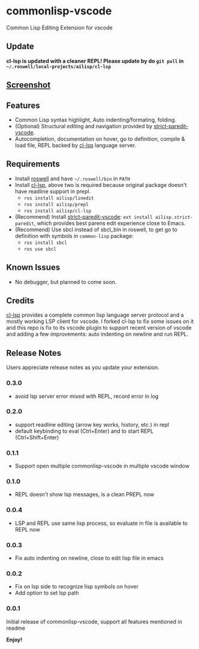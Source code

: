 # commonlisp-vscode

Common Lisp Editing Extension for vscode

## Update
**cl-lsp is updated with a cleaner REPL! Please update by do `git pull` in `~/.roswell/local-projects/ailisp/cl-lsp`**

## [Screenshot](/screenshot.png)

## Features
- Common Lisp syntax highlight, Auto indenting/formating, folding.
- (Optional) Structural editing and navigation provided by [strict-paredit-vscode](https://github.com/ailisp/strict-paredit-vscode).
- Autocompletion, documentation on hover, go to definition, compile & load file, REPL backed by [cl-lsp](https://github.com/ailisp/cl-lsp) language server.

## Requirements

- Install [roswell](https://github.com/roswell/roswell) and have `~/.roswell/bin` in `PATH`
- Install [cl-lsp](https://github.com/ailisp/cl-lsp), above two is required because original package doesn't have readline support in prepl.
  - `ros install ailisp/linedit`
  - `ros install ailisp/prepl`
  - `ros install ailisp/cl-lsp`
- (Recommend) Install [strict-paredit-vscode](https://github.com/ailisp/strict-paredit-vscode): `ext install ailisp.strict-paredit`, which provides best parens edit experience close to Emacs.
- (Recommend) Use sbcl instead of sbcl_bin in roswell, to get go to definition with symbols in `common-lisp` package:
  - `ros install sbcl`
  - `ros use sbcl`

## Known Issues

- No debugger, but planned to come soon.

## Credits
[cl-lsp](https://github.com/cxxxr/cl-lsp) provides a complete common lisp language server protocol and a mostly working LSP client for vscode. I forked cl-lsp to fix some issues on it and this repo is fix to its vscode plugin to support recent version of vscode and adding a few improvements: auto indenting on newline and run REPL.

## Release Notes

Users appreciate release notes as you update your extension.

### 0.3.0
- avoid lsp server error mixed with REPL, record error in log

### 0.2.0

- support readline editing (arrow key works, history, etc.) in repl
- default keybinding to eval (Ctrl+Enter) and to start REPL (Ctrl+Shift+Enter) 

### 0.1.1

- Support open multiple commonlisp-vscode in multiple vscode window

### 0.1.0

- REPL doesn't show lsp messages, is a clean PREPL now

### 0.0.4

- LSP and REPL use same lisp process, so evaluate in file is available to REPL now

### 0.0.3

- Fix auto indenting on newline, close to edit lisp file in emacs

### 0.0.2

- Fix on lsp side to recognize lisp symbols on hover
- Add option to set lsp path

### 0.0.1

Initial release of commonlisp-vscode, support all features mentioned in readme

**Enjoy!**
